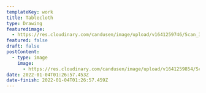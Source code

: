 ```yaml
---
templateKey: work
title: Tablecloth
type: Drawing
featuredimage:
  - https://res.cloudinary.com/candusen/image/upload/v1641259746/Scan_34_copy_lnp5wi.jpg
featured: false
draft: false
postContent:
  - type: image
    image:
      - https://res.cloudinary.com/candusen/image/upload/v1641259854/Scan_34_afvw7x.jpg
date: 2022-01-04T01:26:57.453Z
date-finish: 2022-01-04T01:26:57.459Z
---
```

